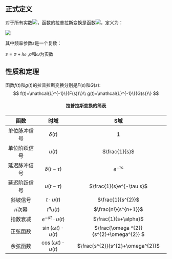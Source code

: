 ## 正式定义

对于所有实数<img src="http://chart.googleapis.com/chart?cht=tx&chl= $t\ge0$" style="border:none;">，函数的拉普拉斯变换是函数<img src="http://chart.googleapis.com/chart?cht=tx&chl= $F(s)$" style="border:none;">，定义为：

<img src="http://chart.googleapis.com/chart?cht=tx&chl= $$F(s)=\int_{0}^{\infty}e^{-st}f(t)dt$$" style="border:none;">

其中频率参数$s$是一个复数：

$s=\sigma + i\omega$ ,$\sigma$和$\omega$为实数

## 性质和定理

函数$f(t)$和$g(t)$的拉普拉斯变换分别是$F(s)$和$G(s)$:
$$
f(t)=\mathcal{L}^{-1}\{{F(s)}\}\\
g(t)=\mathcal{L}^{-1}\{{G(s)}\}
$$

<h4><center>拉普拉斯变换的简表 <center><h4> 

|     函数     |            时域            |                   S域                   |
| :----------: | :------------------------: | :-------------------------------------: |
| 单位脉冲信号 |        $\delta(t)$         |                   $1$                   |
| 单位阶跃信号 |           $u(t)$           |              $\frac{1}{s}$              |
| 延迟脉冲信号 |      $\delta(t-\tau)$      |              $e^{-\tau s}$              |
| 延迟阶跃信号 |        $u(t-\tau)$         |        $\frac{1}{s}e^{-\tau s}$         |
|   斜坡信号   |       $t\cdot u(t)$        |            $\frac{1}{s^{2}}$            |
|   $n$次幂    |        $t^{n}u(t)$         |          $\frac{n!}{s^{n+1}}$           |
|   指数衰减   | $e^{-\alpha t}\cdot u(t)$  |          $\frac{1}{s+\alpha}$           |
|   正弦函数   | $\sin(\omega t)\cdot u(t)$ | $\frac{\omega ^{2}}{s^{2}+\omega^{2}} $ |
|   余弦函数   | $\cos(\omega t)\cdot u(t)$ |    $\frac{s^{2}}{s^{2}+\omega^{2}}$     |

